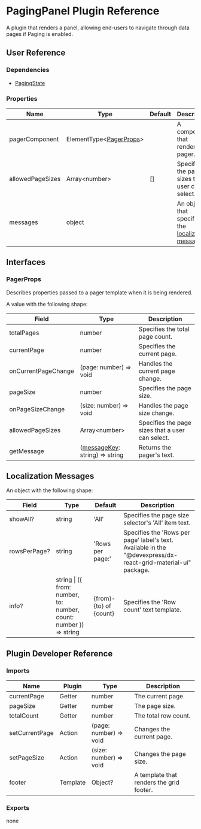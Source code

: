 # PagingPanel Plugin Reference

A plugin that renders a panel, allowing end-users to navigate through data pages if Paging is enabled.

## User Reference

### Dependencies

- [PagingState](paging-state.md)

### Properties

Name | Type | Default | Description
-----|------|---------|------------
pagerComponent | ElementType&lt;[PagerProps](#pagerprops)&gt; | | A component that renders a pager.
allowedPageSizes | Array&lt;number&gt; | [] | Specifies the page sizes that a user can select.
messages | object | | An object that specifies the [localization messages](#localization-messages).

## Interfaces

### PagerProps

Describes properties passed to a pager template when it is being rendered.

A value with the following shape:

Field | Type | Description
------|------|------------
totalPages | number | Specifies the total page count.
currentPage | number | Specifies the current page.
onCurrentPageChange | (page: number) => void | Handles the current page change.
pageSize | number | Specifies the page size.
onPageSizeChange | (size: number) => void | Handles the page size change.
allowedPageSizes | Array&lt;number&gt; | Specifies the page sizes that a user can select.
getMessage | ([messageKey](#localization-messages): string) => string | Returns the pager's text.

## Localization Messages

An object with the following shape:

Field | Type | Default | Description
------|------|---------|------------
showAll? | string | 'All' | Specifies the page size selector's 'All' item text.
rowsPerPage? | string | 'Rows per page:' | Specifies the 'Rows per page' label's text. Available in the "@devexpress/dx-react-grid-material-ui" package.
info? | string &#124; ({ from: number, to: number, count: number }) => string | {from}-{to} of {count} | Specifies the 'Row count' text template.

## Plugin Developer Reference

### Imports

Name | Plugin | Type | Description
-----|--------|------|------------
currentPage | Getter | number | The current page.
pageSize | Getter | number | The page size.
totalCount | Getter | number | The total row count.
setCurrentPage | Action | (page: number) => void | Changes the current page.
setPageSize | Action | (size: number) => void | Changes the page size.
footer | Template | Object? | A template that renders the grid footer.

### Exports

none
